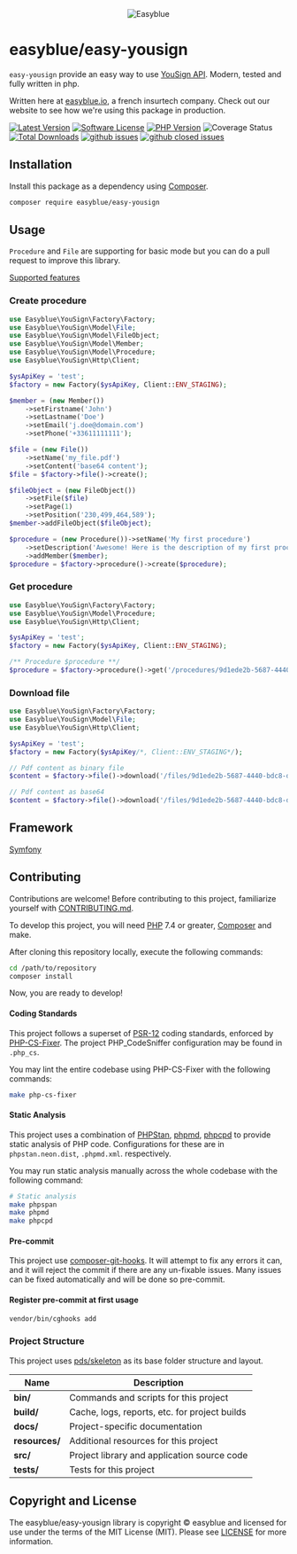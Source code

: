 <center><img src="https://i.imgur.com/bo6FcQ7.png" alt="Easyblue" /></center>

# easyblue/easy-yousign
`easy-yousign` provide an easy way to use [YouSign API](https://dev.yousign.com/). Modern, tested and fully written in php.

Written here at [easyblue.io](https://www.easyblue.io/), a french insurtech company. Check out our website to see how we're using this package in production.


[![Latest Version][badge-release]][packagist]
[![Software License][badge-license]][license]
[![PHP Version][badge-php]][php]
![Coverage Status][badge-coverage]
[![Total Downloads][badge-downloads]][downloads]
[![github issues](https://img.shields.io/github/issues/easyblueio/easy-cache-react.svg?style=flat-square)](https://github.com/easyblueio/easy-yousign/issues)
[![github closed issues](https://img.shields.io/github/issues-closed/easyblueio/easy-cache-react.svg?style=flat-square&colorB=44cc11)](https://github.com/easyblueio/easy-yousign/issues?q=is%3Aissue+is%3Aclosed)

[badge-release]: https://img.shields.io/packagist/v/easyblue/easy-yousign.svg?style=flat-square&label=release
[badge-license]: https://img.shields.io/packagist/l/easyblue/easy-yousign.svg?style=flat-square
[badge-php]: https://img.shields.io/packagist/php-v/easyblue/easy-yousign.svg?style=flat-square
[badge-coverage]: https://img.shields.io/badge/Coverage-87.24%25-yellow.svg
[badge-downloads]: https://img.shields.io/packagist/dt/easyblue/easy-yousign.svg?style=flat-square&colorB=mediumvioletred

[packagist]: https://packagist.org/packages/easyblue/easy-yousign
[license]: https://github.com/easyblueio/easy-yousign/blob/master/LICENSE
[php]: https://php.net
[downloads]: https://packagist.org/packages/easyblue/easy-yousign

## Installation

Install this package as a dependency using [Composer](https://getcomposer.org).

``` bash
composer require easyblue/easy-yousign
```

## Usage
`Procedure` and `File` are supporting for basic mode but you can do a pull request to improve this library.

[Supported features](docs/features.md)

### Create procedure
``` php
use Easyblue\YouSign\Factory\Factory;
use Easyblue\YouSign\Model\File;
use Easyblue\YouSign\Model\FileObject;
use Easyblue\YouSign\Model\Member;
use Easyblue\YouSign\Model\Procedure;
use Easyblue\YouSign\Http\Client;

$ysApiKey = 'test';
$factory = new Factory($ysApiKey, Client::ENV_STAGING);

$member = (new Member())
    ->setFirstname('John')
    ->setLastname('Doe')
    ->setEmail('j.doe@domain.com')
    ->setPhone('+33611111111');

$file = (new File())
    ->setName('my_file.pdf')
    ->setContent('base64 content');
$file = $factory->file()->create();

$fileObject = (new FileObject())
    ->setFile($file)
    ->setPage(1)
    ->setPosition('230,499,464,589');
$member->addFileObject($fileObject);

$procedure = (new Procedure())->setName('My first procedure')
    ->setDescription('Awesome! Here is the description of my first procedure')
    ->addMember($member);
$procedure = $factory->procedure()->create($procedure);
```

### Get procedure
``` php
use Easyblue\YouSign\Factory\Factory;
use Easyblue\YouSign\Model\Procedure;
use Easyblue\YouSign\Http\Client;

$ysApiKey = 'test';
$factory = new Factory($ysApiKey, Client::ENV_STAGING);

/** Procedure $procedure **/
$procedure = $factory->procedure()->get('/procedures/9d1ede2b-5687-4440-bdc8-dd0bc64f668c');
```

### Download file
``` php
use Easyblue\YouSign\Factory\Factory;
use Easyblue\YouSign\Model\File;
use Easyblue\YouSign\Http\Client;

$ysApiKey = 'test';
$factory = new Factory($ysApiKey/*, Client::ENV_STAGING*/);

// Pdf content as binary file
$content = $factory->file()->download('/files/9d1ede2b-5687-4440-bdc8-dd0bc64f668c');

// Pdf content as base64
$content = $factory->file()->download('/files/9d1ede2b-5687-4440-bdc8-dd0bc64f668c', false);
```

## Framework
[Symfony](docs/symfony.md)

## Contributing

Contributions are welcome! Before contributing to this project, familiarize
yourself with [CONTRIBUTING.md](CONTRIBUTING.md).

To develop this project, you will need [PHP](https://www.php.net) 7.4 or greater, [Composer](https://getcomposer.org) and make.

After cloning this repository locally, execute the following commands:

``` bash
cd /path/to/repository
composer install
```

Now, you are ready to develop!


#### Coding Standards

This project follows a superset of [PSR-12](https://www.php-fig.org/psr/psr-12/)
coding standards, enforced by [PHP-CS-Fixer](https://github.com/FriendsOfPHP/PHP-CS-Fixer).
The project PHP_CodeSniffer configuration may be found in `.php_cs`.

You may lint the entire codebase using PHP-CS-Fixer with the following
commands:

``` bash
make php-cs-fixer
```

#### Static Analysis

This project uses a combination of [PHPStan](https://github.com/phpstan/phpstan), [phpmd](https://github.com/phpmd/phpmd), [phpcpd](https://github.com/sebastianbergmann/phpcpd) to provide static analysis of PHP
code. Configurations for these are in `phpstan.neon.dist`, `.phpmd.xml`.
respectively.

You may run static analysis manually across the whole codebase with the
following command:

``` bash
# Static analysis
make phpspan
make phpmd
make phpcpd
```


#### Pre-commit
This project use [composer-git-hooks](https://github.com/BrainMaestro/composer-git-hooks).
It will attempt to fix any errors it can, and it will reject the commit if there are any un-fixable
issues. Many issues can be fixed automatically and will be done so pre-commit.

#### Register pre-commit at first usage
``` bash
vendor/bin/cghooks add
```

### Project Structure

This project uses [pds/skeleton](https://github.com/php-pds/skeleton) as its
base folder structure and layout.

| Name              | Description                                    |
| ------------------| ---------------------------------------------- |
| **bin/**          | Commands and scripts for this project          |
| **build/**        | Cache, logs, reports, etc. for project builds  |
| **docs/**         | Project-specific documentation                 |
| **resources/**    | Additional resources for this project          |
| **src/**          | Project library and application source code    |
| **tests/**        | Tests for this project                         |


## Copyright and License

The easyblue/easy-yousign library is copyright © easyblue
and licensed for use under the terms of the
MIT License (MIT). Please see [LICENSE](LICENSE) for more information.



